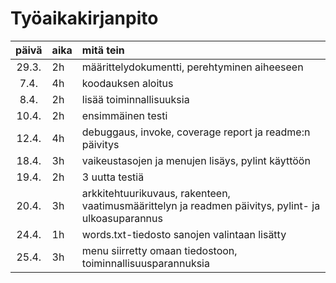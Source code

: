 # Työaikakirjanpito

| päivä | aika | mitä tein  |
| :----:|:-----| :-----|
| 29.3. | 2h   |  määrittelydokumentti, perehtyminen aiheeseen  |
| 7.4.  | 4h   |  koodauksen aloitus  |
| 8.4.  | 2h   |  lisää toiminnallisuuksia  |
| 10.4. | 2h   |  ensimmäinen testi |
| 12.4. | 4h   |  debuggaus, invoke, coverage report ja readme:n päivitys |
| 18.4.	| 3h   |  vaikeustasojen ja menujen lisäys, pylint käyttöön	|
| 19.4. | 2h   |  3 uutta testiä  |
| 20.4. | 3h   |  arkkitehtuurikuvaus, rakenteen, vaatimusmäärittelyn ja readmen päivitys, pylint- ja ulkoasuparannus |
| 24.4. | 1h   |  words.txt-tiedosto sanojen valintaan lisätty  | 
| 25.4. | 3h   |  menu siirretty omaan tiedostoon, toiminnallisuusparannuksia |
